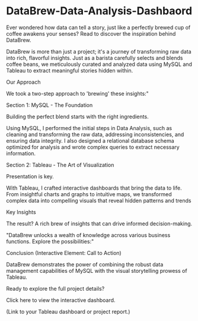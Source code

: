 # DataBrew-Data-Analysis-Dashbaord
Ever wondered how data can tell a story, just like a perfectly brewed cup of coffee awakens your senses?
Read to discover the inspiration behind DataBrew. 

DataBrew is more than just a project; it's a journey of transforming raw data into rich, flavorful insights. Just as a barista carefully selects and blends coffee beans, we meticulously curated and analyzed data using MySQL and Tableau to extract meaningful stories hidden within. 

Our Approach 

We took a two-step approach to 'brewing' these insights:" 

Section 1: MySQL - The Foundation 

Building the perfect blend starts with the right ingredients.  

Using MySQL, I performed the initial steps in Data Analysis, such as cleaning and transforming the raw data, addressing inconsistencies, and ensuring data integrity. I also designed a relational database schema optimized for analysis and wrote complex queries to extract necessary information. 

 

Section 2: Tableau - The Art of Visualization 

Presentation is key.  

With Tableau, I crafted interactive dashboards that bring the data to life. From insightful charts and graphs to intuitive maps, we transformed complex data into compelling visuals that reveal hidden patterns and trends 

Key Insights  

The result? A rich brew of insights that can drive informed decision-making. 

"DataBrew unlocks a wealth of knowledge across various business functions. Explore the possibilities:" 





Conclusion (Interactive Element: Call to Action) 

DataBrew demonstrates the power of combining the robust data management capabilities of MySQL with the visual storytelling prowess of Tableau.  

Ready to explore the full project details?  

Click here to view the interactive dashboard. 

(Link to your Tableau dashboard or project report.) 
